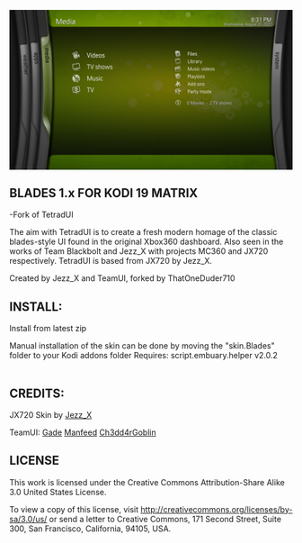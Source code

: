 <p align="center">
<img src="https://github.com/ThatOneDuder710/skin.Blades/blob/master/resources/screenshot-01.png" width="800" align="middle">
</p>

## BLADES 1.x FOR KODI 19 MATRIX
-Fork of TetradUI

The aim with TetradUI is to create a fresh modern homage of the classic blades-style UI found in the original Xbox360 dashboard. Also seen in the works of Team Blackbolt and Jezz_X with projects MC360 and JX720 respectively. TetradUI is based from JX720 by Jezz_X.
  
Created by Jezz_X and TeamUI, forked by ThatOneDuder710 
<br>


## INSTALL:
Install from latest zip

Manual installation of the skin can be done by moving the "skin.Blades" folder to your Kodi addons folder
Requires:
script.embuary.helper v2.0.2  
<br>


## CREDITS: 
JX720 Skin by [Jezz_X](https://kodi.tv/addons/matrix/author/jezz_x)

TeamUI:
[Gade](https://forum.kodi.tv/member.php?action=profile&uid=152411)
[Manfeed](https://forum.kodi.tv/member.php?action=profile&uid=81541)
[Ch3dd4rGoblin](https://forum.kodi.tv/member.php?action=profile&uid=465378)
<br>

## LICENSE
This work is licensed under the Creative Commons Attribution-Share Alike 3.0 United States License.

To view a copy of this license, visit http://creativecommons.org/licenses/by-sa/3.0/us/ or send a letter to Creative Commons, 171 Second Street, Suite 300, San Francisco, California, 94105, USA.
<br>
